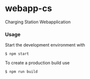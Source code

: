 # webapp-cs

Charging Station Webapplication

### Usage

Start the development environment with

```shell
$ npm start
```

To create a production build use

```shell
$ npm run build
```
